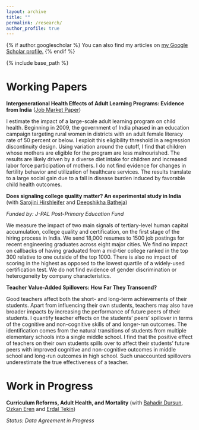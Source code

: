 ```yaml
---
layout: archive
title: ""
permalink: /research/
author_profile: true
---
```



{% if author.googlescholar %}
  You can also find my articles on <u><a href="{{author.googlescholar}}">my Google Scholar profile</a>.</u>
{% endif %}

{% include base_path %}

# Working Papers

**Intergenerational Health Effects of Adult Learning Programs: Evidence from India** ([Job Market Paper](/files/JMP_Kaur2022.pdf)) 

<!-- [(Draft)](https://papers.ssrn.com/sol3/papers.cfm?abstract_id=4120022) -->
 
I estimate the impact of a large-scale adult learning program on child health. Beginning in 2009, the government of India phased in an education campaign targeting rural women in districts with an adult female literacy rate of 50 percent or below. I exploit this eligibility threshold in a regression discontinuity design. Using variation around the cutoff, I find that children whose mothers are eligible for the program are less malnourished. The results are likely driven by a diverse diet intake for children and increased labor force participation of mothers. I do not find evidence for changes in fertility behavior and utilization of healthcare services. The results translate to a large social gain due to a fall in disease burden induced by favorable child health outcomes. 
   
**Does signaling college quality matter? An experimental study in India** (with [Sarojini Hirshleifer](https://profiles.ucr.edu/app/home/profile/shirsh) and [Deepshikha Batheja](https://www.deepshikhabatheja.com))

*Funded by: J-PAL Post-Primary Education Fund*

We measure the impact of two main signals of tertiary-level human capital accumulation, college quality and certification, on the first stage of the hiring process in India. We send 18,000 resumes to 1500 job postings for recent engineering graduates across eight major cities.  We find no impact on callbacks of having graduated from a mid-tier college ranked in the top 300 relative to one outside of the top 1000. There is also no impact of scoring in the highest as opposed to the lowest quartile of a widely-used certification test. We do not find evidence of gender discrimination or heterogeneity by company characteristics.
 
**Teacher Value-Added Spillovers: How Far They Transcend?**

Good teachers affect both the short- and long-term achievements of their students. Apart from influencing their own students, teachers may also have broader impacts by increasing the performance of future peers of their students. I quantify teacher effects on the students’ peers’ spillover in terms of the cognitive and non-cognitive skills of and longer-run outcomes. The identification comes from the natural transitions of students from multiple elementary schools into a single middle school. I find that the positive effect of teachers on their own students spills over to affect their students’ future peers with improved cognitive and non-cognitive outcomes in middle school and long-run outcomes in high school. Such unaccounted spillovers underestimate the true effectiveness of a teacher.

# Work in Progress

**Curriculum Reforms, Adult Health, and Mortality** (with [Bahadir Dursun](https://sites.google.com/site/dursunbahadir/home), [Ozkan Eren](http://www.ozkaneren.com) and [Erdal Tekin](https://sites.google.com/view/etekin))

*Status: Data Agreement in Progress*
